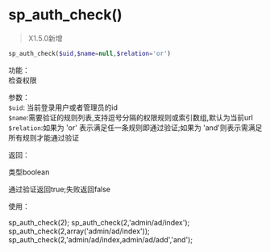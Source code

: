 # sp_auth_check()

> X1.5.0新增

```php
sp_auth_check($uid,$name=null,$relation='or')
```
功能：  
检查权限

参数：  
`$uid`: 当前登录用户或者管理员的id  
`$name`:需要验证的规则列表,支持逗号分隔的权限规则或索引数组,默认为当前url  
`$relation`:如果为 'or' 表示满足任一条规则即通过验证;如果为 'and'则表示需满足所有规则才能通过验证

返回：

类型boolean

通过验证返回true;失败返回false 

使用：

sp_auth_check(2);
sp_auth_check(2,'admin/ad/index');
sp_auth_check(2,array('admin/ad/index'));
sp_auth_check(2,'admin/ad/index,admin/ad/add','and');
